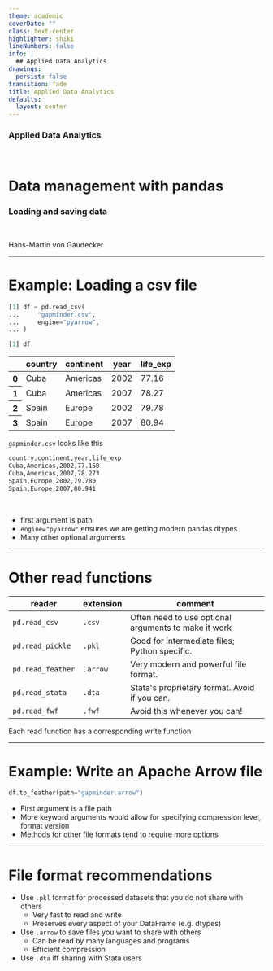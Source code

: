 ```yaml
---
theme: academic
coverDate: ""
class: text-center
highlighter: shiki
lineNumbers: false
info: |
  ## Applied Data Analytics
drawings:
  persist: false
transition: fade
title: Applied Data Analytics
defaults:
  layout: center
---
```


### Applied Data Analytics

<br>

# Data management with pandas

### Loading and saving data

<br>

Hans-Martin von Gaudecker

---

# Example: Loading a csv file

<div class="grid grid-cols-2 gap-12">
<div>

```python
[1] df = pd.read_csv(
...     "gapminder.csv",
...     engine="pyarrow",
... )

[1] df
```

<table>
  <thead>
    <tr>
      <th></th>
      <th>country</th>
      <th>continent</th>
      <th>year</th>
      <th>life_exp</th>
    </tr>
  </thead>
  <tbody>
    <tr>
      <th>0</th>
      <td>Cuba</td>
      <td>Americas</td>
      <td>2002</td>
      <td>77.16</td>
    </tr>
    <tr>
      <th>1</th>
      <td>Cuba</td>
      <td>Americas</td>
      <td>2007</td>
      <td>78.27</td>
    </tr>
    <tr>
      <th>2</th>
      <td>Spain</td>
      <td>Europe</td>
      <td>2002</td>
      <td>79.78</td>
    </tr>
    <tr>
      <th>3</th>
      <td>Spain</td>
      <td>Europe</td>
      <td>2007</td>
      <td>80.94</td>
    </tr>
  </tbody>
</table>

</div>
<div>

`gapminder.csv` looks like this

```txt
country,continent,year,life_exp
Cuba,Americas,2002,77.158
Cuba,Americas,2007,78.273
Spain,Europe,2002,79.780
Spain,Europe,2007,80.941
```

<br/>

- first argument is path
- `engine="pyarrow"` ensures we are getting modern pandas dtypes
- Many other optional arguments

</div>
</div>

---

# Other read functions

| reader            | extension | comment                                              |
| ----------------- | --------- | ---------------------------------------------------- |
| `pd.read_csv`     | `.csv`    | Often need to use optional arguments to make it work |
| `pd.read_pickle`  | `.pkl`    | Good for intermediate files; Python specific.        |
| `pd.read_feather` | `.arrow`  | Very modern and powerful file format.                |
| `pd.read_stata`   | `.dta`    | Stata's proprietary format. Avoid if you can.        |
| `pd.read_fwf`     | `.fwf`    | Avoid this whenever you can!                         |

Each read function has a corresponding write function

---

# Example: Write an Apache Arrow file

<div class="grid grid-cols-2 gap-4">
<div>

```python
df.to_feather(path="gapminder.arrow")
```

</div>
<div>

- First argument is a file path
- More keyword arguments would allow for specifying compression level, format version
- Methods for other file formats tend to require more options

</div>
</div>

---

# File format recommendations

- Use `.pkl` format for processed datasets that you do not share with others
  - Very fast to read and write
  - Preserves every aspect of your DataFrame (e.g. dtypes)
- Use `.arrow` to save files you want to share with others
  - Can be read by many languages and programs
  - Efficient compression
- Use `.dta` iff sharing with Stata users

